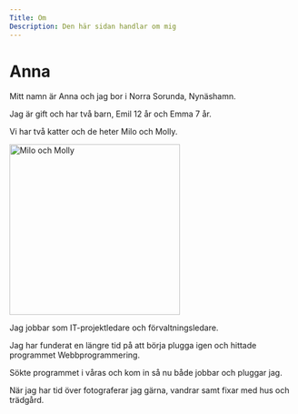 ```yaml
---
Title: Om
Description: Den här sidan handlar om mig
---
```



Anna
==========================

Mitt namn är Anna och jag bor i Norra Sorunda, Nynäshamn.

Jag är gift och har två barn, Emil 12 år och Emma 7 år.

Vi har två katter  och de heter Milo och Molly.

<img src="%assets_url%/img/Sover.jpeg" alt="Milo och Molly" width="300">

Jag jobbar som IT-projektledare och förvaltningsledare.

Jag har funderat en längre tid på att börja plugga igen och hittade programmet Webbprogrammering.

Sökte programmet i våras och kom in så nu både jobbar och pluggar jag.

När jag har tid över fotograferar jag gärna, vandrar samt fixar med hus och trädgård.
